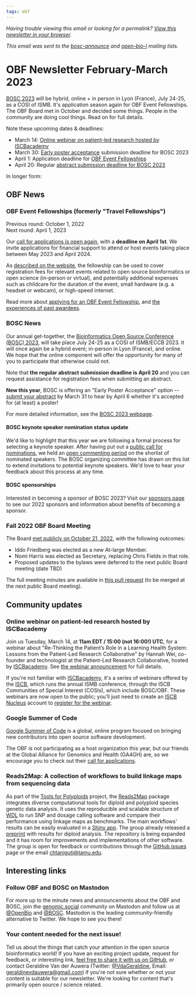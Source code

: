 ```yaml
---
tags: obf
---
```


_Having trouble viewing this email or looking for a permalink? [View this newsletter in your browser](https://github.com/OBF/newsletter/blob/master/newsletters/2023-02.md)._

_This email was sent to the [bosc-announce](https://groups.google.com/g/bosc-announce) and [open-bio-l](http://mailman.open-bio.org/mailman/listinfo/open-bio-l/) mailing lists._

# OBF Newsletter February-March 2023

[BOSC 2023](https://www.open-bio.org/events/bosc-2023/) will be hybrid, online + in person in Lyon (France), July 24-25, as a COSI of ISMB. It's application season again for OBF Event Fellowships. The OBF Board met in October and decided some things. People in the community are doing cool things. Read on for full details.

Note these upcoming dates & deadlines:
- March 14: [Online webinar on patient-led research hosted by ISCBacademy](https://www.open-bio.org/2023/03/07/iscbacademy-webinar-on-patient-led-research/)
- March 30: [Early poster acceptance](https://www.open-bio.org/2023/03/09/bosc-early-poster-acceptance/) submission deadline for BOSC 2023
- April 1: Application deadline for [OBF Event Fellowships](https://www.open-bio.org/event-awards/)
- April 20: Regular [abstract submission deadline for BOSC 2023](https://www.open-bio.org/events/bosc-2022/submit/)

In longer form: 

## OBF News

### OBF Event Fellowships (formerly "Travel Fellowships")

Previous round: October 1, 2022  
Next round: April 1, 2023

Our [call for applications is open again](https://www.open-bio.org/2023/02/20/obf-event-fellowship-2023-1-call/), with a **deadline on April 1st**. We invite applications for financial support to attend or host events taking place between May 2023 and April 2024.

As [described on the website](https://www.open-bio.org/event-awards/), the fellowship can be used to cover registration fees for relevant events related to open source bioinformatics or open science (in-person or virtual), and potentially additional expenses such as childcare for the duration of the event, small hardware (e.g. a headset or webcam), or high-speed internet.

Read more about [applying for an OBF Event Fellowship](https://www.open-bio.org/event-awards/#fellowships-applications), and [the experiences of past awardees](https://www.open-bio.org/category/travel-fellowship/event-fellowship/).


### BOSC News
 
Our annual get-together, the [Bioinformatics Open Source Conference (BOSC) 2023](https://www.open-bio.org/events/bosc-2023/), will take place July 24-25 as a COSI of ISMB/ECCB 2023. It will once again be a hybrid event; in-person in Lyon (France), and online. We hope that the online component will offer the opportunity for many of you to participate that otherwise could not. 

Note that **the regular abstract submission deadline is April 20** and you can request assistance for registration fees when submitting an abstract.

**New this year**, BOSC is offering an "Early Poster Acceptance" option -- [submit your abstract](https://www.open-bio.org/events/bosc-2023/submit/) by March 31 to hear by April 6 whether it's accepted for (at least) a poster!

For more detailed information, see the [BOSC 2023 webpage](https://www.open-bio.org/events/bosc-2023/).


#### BOSC keynote speaker nomination status update

We'd like to highlight that this year we are following a formal process for selecting a keynote speaker. After having put out a [public call for nominations](https://www.open-bio.org/2023/02/02/nominate-keynote-speaker-for-bosc-2023/), we held an [open commenting period](https://www.open-bio.org/2023/02/10/bosc-2023-keynote-comment-period/) on the shorlist of nominated speakers. The BOSC organizing committee has drawn on this list to extend invitations to potential keynote speakers. We'd love to hear your feedback about this process at any time.

#### BOSC sponsorships

Interested in becoming a sponsor of BOSC 2023? Visit our [sponsors page](https://www.open-bio.org/events/bosc-2022/sponsors/) to see our 2022 sponsors and information about benefits of becoming a sponsor.


### Fall 2022 OBF Board Meeting
The Board [met publicly on October 21, 2022](https://www.open-bio.org/2022/09/29/obf-public-board-meeting-2022-10-21/), with the following outcomes:

- Iddo Friedberg was elected as a new At-large Member.
- Nomi Harris was elected as Secretary, replacing Chris Fields in that role.
- Proposed updates to the bylaws were deferred to the next public Board meeting (date TBD)

The full meeting minutes are available in [this pull request](https://github.com/OBF/obf-docs/pull/106) (to be merged at the next public Board meeting).


## Community updates

### Online webinar on patient-led research hosted by ISCBacademy
Join us Tuesday, March 14, at **11am EDT / 15:00 (not 16:00!) UTC**, for a webinar about "Re-Thinking the Patient’s Role in a Learning Health System: Lessons from the Patient-Led Research Collaborative" by Hannah Wei, co-founder and technologist at the Patient-Led Research Collaborative, hosted by [ISCBacademy](https://www.iscb.org/iscbacademy). See [the webinar announcement](https://www.open-bio.org/2023/02/09/iscbacademy-webinar-on-patient-led-research/) for full details. 

If you're not familiar with [ISCBacademy](https://www.iscb.org/iscbacademy), it's a series of webinars offered by the [ISCB](https://www.iscb.org/), which runs the annual ISMB conference, through the ISCB Communities of Special Interest (COSIs), which include BOSC/OBF. These webinars are now open to the public; you’ll just need to create an [ISCB Nucleus](https://iscb.junolive.co/) account to [register for the webinar](https://iscb.junolive.co/Nucleus/live/mainstage/iscbacademycosi79).

### Google Summer of Code

[Google Summer of Code](https://summerofcode.withgoogle.com/) is a global, online program focused on bringing new contributors into open source software development. 

The OBF is not participating as a host organization this year, but our friends at the Global Alliance for Genomics and Health (GA4GH) are, so we encourage you to check out their [call for applications](https://summerofcode.withgoogle.com/programs/2023/organizations/global-alliance-for-genomics-and-health).

### Reads2Map: A collection of workflows to build linkage maps from sequencing data

As part of the [Tools for Polyploids](https://www.polyploids.org/) project, the [Reads2Map](https://github.com/Cristianetaniguti/Reads2Map) package integrates diverse computational tools for diploid and polyploid species genetic data analysis. It uses the reproducible and scalable structure of [WDL](https://openwdl.org/) to run SNP and dosage calling software and compare their performance using linkage maps as benchmarks. The main workflows' results can be easily evaluated in a [Shiny app](https://github.com/Cristianetaniguti/Reads2MapApp). The group already released a [preprint](https://www.biorxiv.org/content/10.1101/2022.11.24.517847v2) with results for diploid analysis. The repository is being expanded and it has room for improvements and implementations of other software. The group is open for feedback or contributions through the [GitHub issues](https://github.com/Cristianetaniguti/Reads2Map/issues) page or the email chtaniguti@tamu.edu.


## Interesting links

### Follow OBF and BOSC on Mastodon
For more up to the minute news and announcements about the OBF and BOSC, join the [genomic.social](https://genomic.social/) community on Mastodon and follow us at [@OpenBio](https://genomic.social/@OpenBio) and [@BOSC](https://genomic.social/@BOSC). Mastodon is the leading community-friendly alternative to Twitter. We hope to see you there!


### Your content needed for the next issue!

Tell us about the things that catch your attention in the open source bioinformatics world! If you have an exciting project update, request for feedback, or interesting link, [feel free to share it with us on GitHub](https://github.com/OBF/newsletter/issues/29), or contact Geraldine Van der Auwera (Twitter: [@VdaGeraldine](https://twitter.com/VdaGeraldine), Email: [geraldinevdauwera@gmail.com](mailto:geraldinevdauwera@gmail.com)) if you're not sure whether or not your content is suitable for our newsletter. We're looking for content that's primarily open source / science related.


